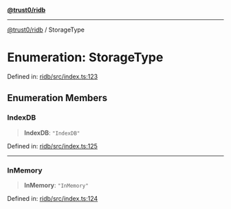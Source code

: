 [**@trust0/ridb**](../README.md)

***

[@trust0/ridb](../README.md) / StorageType

# Enumeration: StorageType

Defined in: [ridb/src/index.ts:123](https://github.com/trust0-project/RIDB/blob/be3c8b339f8108b0c352a2d2391410bf279c890e/packages/ridb/src/index.ts#L123)

## Enumeration Members

### IndexDB

> **IndexDB**: `"IndexDB"`

Defined in: [ridb/src/index.ts:125](https://github.com/trust0-project/RIDB/blob/be3c8b339f8108b0c352a2d2391410bf279c890e/packages/ridb/src/index.ts#L125)

***

### InMemory

> **InMemory**: `"InMemory"`

Defined in: [ridb/src/index.ts:124](https://github.com/trust0-project/RIDB/blob/be3c8b339f8108b0c352a2d2391410bf279c890e/packages/ridb/src/index.ts#L124)
